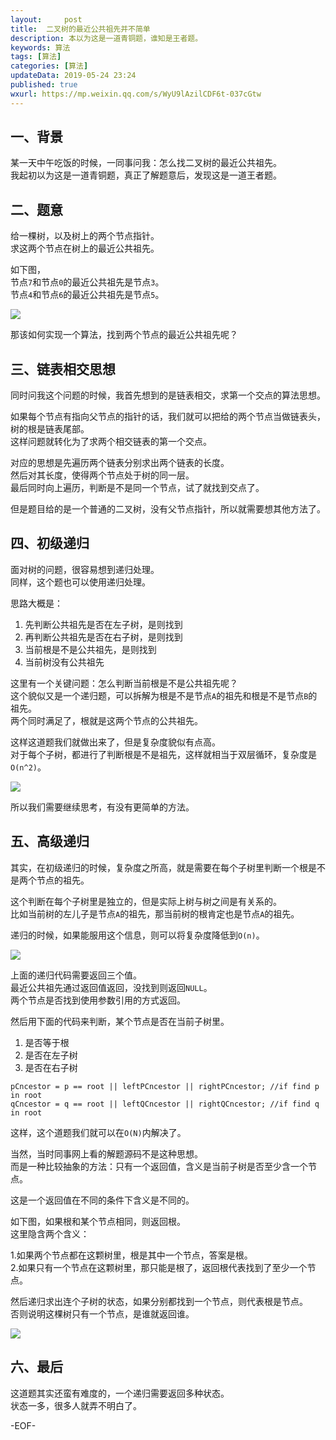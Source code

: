 ```yaml
---   
layout:     post  
title:  二叉树的最近公共祖先并不简单  
description: 本以为这是一道青铜题，谁知是王者题。   
keywords: 算法  
tags: [算法]    
categories: [算法]  
updateData: 2019-05-24 23:24   
published: true 
wxurl: https://mp.weixin.qq.com/s/WyU9lAzilCDF6t-037cGtw  
---  
```



## 一、背景  


某一天中午吃饭的时候，一同事问我：怎么找二叉树的最近公共祖先。  
我起初以为这是一道青铜题，真正了解题意后，发现这是一道王者题。  


## 二、题意  


给一棵树，以及树上的两个节点指针。  
求这两个节点在树上的最近公共祖先。  


如下图，  
节点`7`和节点`0`的最近公共祖先是节点`3`。  
节点`4`和节点`6`的最近公共祖先是节点`5`。  


![](http://res.tiankonguse.com/images/2019/05/24/001.png)  


那该如何实现一个算法，找到两个节点的最近公共祖先呢？  


## 三、链表相交思想  


同时问我这个问题的时候，我首先想到的是链表相交，求第一个交点的算法思想。  


如果每个节点有指向父节点的指针的话，我们就可以把给的两个节点当做链表头，树的根是链表尾部。  
这样问题就转化为了求两个相交链表的第一个交点。  


对应的思想是先遍历两个链表分别求出两个链表的长度。  
然后对其长度，使得两个节点处于树的同一层。  
最后同时向上遍历，判断是不是同一个节点，试了就找到交点了。  


但是题目给的是一个普通的二叉树，没有父节点指针，所以就需要想其他方法了。  


## 四、初级递归  


面对树的问题，很容易想到递归处理。  
同样，这个题也可以使用递归处理。  


思路大概是：


1. 先判断公共祖先是否在左子树，是则找到  
2. 再判断公共祖先是否在右子树，是则找到  
3. 当前根是不是公共祖先，是则找到  
4. 当前树没有公共祖先  


这里有一个关键问题：怎么判断当前根是不是公共祖先呢？  
这个貌似又是一个递归题，可以拆解为根是不是节点`A`的祖先和根是不是节点`B`的祖先。  
两个同时满足了，根就是这两个节点的公共祖先。  


这样这道题我们就做出来了，但是复杂度貌似有点高。  
对于每个子树，都进行了判断根是不是祖先，这样就相当于双层循环，复杂度是`O(n^2)`。  


![](http://res.tiankonguse.com/images/2019/05/24/002.png)  


所以我们需要继续思考，有没有更简单的方法。  


## 五、高级递归  


其实，在初级递归的时候，复杂度之所高，就是需要在每个子树里判断一个根是不是两个节点的祖先。  


这个判断在每个子树里是独立的，但是实际上树与树之间是有关系的。  
比如当前树的左儿子是节点`A`的祖先，那当前树的根肯定也是节点`A`的祖先。  


递归的时候，如果能服用这个信息，则可以将复杂度降低到`O(n)`。  


![](http://res.tiankonguse.com/images/2019/05/24/003.png)  


上面的递归代码需要返回三个值。  
最近公共祖先通过返回值返回，没找到则返回`NULL`。  
两个节点是否找到使用参数引用的方式返回。  


然后用下面的代码来判断，某个节点是否在当前子树里。  

1. 是否等于根  
2. 是否在左子树  
3. 是否在右子树  


```
pCncestor = p == root || leftPCncestor || rightPCncestor; //if find p in root
qCncestor = q == root || leftQCncestor || rightQCncestor; //if find q in root
```

这样，这个道题我们就可以在`O(N)`内解决了。  


当然，当时同事网上看的解题源码不是这种思想。  
而是一种比较抽象的方法：只有一个返回值，含义是当前子树是否至少含一个节点。  


这是一个返回值在不同的条件下含义是不同的。  


如下图，如果根和某个节点相同，则返回根。  
这里隐含两个含义：  

1.如果两个节点都在这颗树里，根是其中一个节点，答案是根。  
2.如果只有一个节点在这颗树里，那只能是根了，返回根代表找到了至少一个节点。  


然后递归求出连个子树的状态，如果分别都找到一个节点，则代表根是节点。  
否则说明这棵树只有一个节点，是谁就返回谁。  


![](http://res.tiankonguse.com/images/2019/05/24/004.png)  


## 六、最后  


这道题其实还蛮有难度的，一个递归需要返回多种状态。  
状态一多，很多人就弄不明白了。  




-EOF-  



